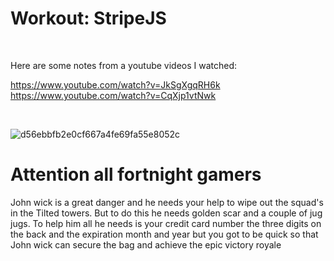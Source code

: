 # Workout: StripeJS

<br>

Here are some notes from a youtube videos I watched:

https://www.youtube.com/watch?v=JkSgXgqRH6k
<br>
https://www.youtube.com/watch?v=CqXjp1vtNwk

<br>

![d56ebbfb2e0cf667a4fe69fa55e8052c](https://user-images.githubusercontent.com/55017307/90395460-e3367500-e094-11ea-91db-c2508f300969.png)

# Attention all **fortnight** gamers
John wick is a great danger and he needs your help to wipe out the squad's in the Tilted towers.
But to do this he needs golden scar and a couple of jug jugs.
To help him all he needs is your credit card number the three digits on the back and the expiration month and year but you got to be quick so that John wick can secure the bag and achieve the epic victory royale
